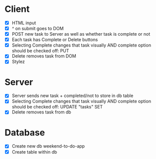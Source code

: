 # Client

- [x] HTML input
- [x] ^ on submit goes to DOM
- [x] POST new task to Server as well as whether task is complete or not
- [x] Each task has Complete or Delete buttons
- [x] Selecting Complete changes that task visually AND complete option should be checked off: PUT
- [x] Delete removes task from DOM
- [x] Stylez

# Server

- [x] Server sends new task + completed/not to store in db table
- [x] Selecting Complete changes that task visually AND complete option should be checked off: UPDATE "tasks" SET
- [x] Delete removes task from db

# Database

- [x] Create new db weekend-to-do-app
- [x] Create table within db
